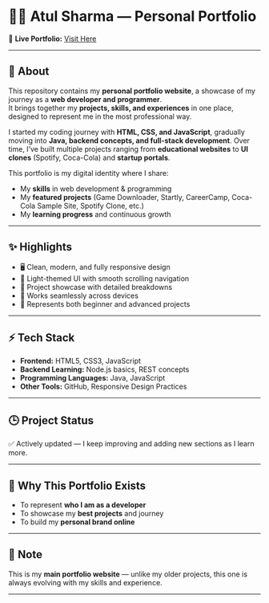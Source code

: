 # 👨‍💻 Atul Sharma — Personal Portfolio  

🔗 **Live Portfolio:** [Visit Here](https://atulispro1.github.io/personal-portfolio/)  

---

## 📖 About  
This repository contains my **personal portfolio website**, a showcase of my journey as a **web developer and programmer**.  
It brings together my **projects, skills, and experiences** in one place, designed to represent me in the most professional way.  

I started my coding journey with **HTML, CSS, and JavaScript**, gradually moving into **Java, backend concepts, and full-stack development**. Over time, I’ve built multiple projects ranging from **educational websites** to **UI clones** (Spotify, Coca-Cola) and **startup portals**.  

This portfolio is my digital identity where I share:  
- My **skills** in web development & programming  
- My **featured projects** (Game Downloader, Startly, CareerCamp, Coca-Cola Sample Site, Spotify Clone, etc.)  
- My **learning progress** and continuous growth  

---

## ✨ Highlights  
- 🖥️ Clean, modern, and fully responsive design  
- 🎨 Light-themed UI with smooth scrolling navigation  
- 📂 Project showcase with detailed breakdowns  
- 📱 Works seamlessly across devices  
- 🚀 Represents both beginner and advanced projects  

---

## ⚡ Tech Stack  
- **Frontend:** HTML5, CSS3, JavaScript  
- **Backend Learning:** Node.js basics, REST concepts  
- **Programming Languages:** Java, JavaScript  
- **Other Tools:** GitHub, Responsive Design Practices  

---

## 🕒 Project Status  
✅ Actively updated — I keep improving and adding new sections as I learn more.  

---

## 📌 Why This Portfolio Exists  
- To represent **who I am as a developer**  
- To showcase my **best projects** and journey  
- To build my **personal brand online**  

---

## 📝 Note  
This is my **main portfolio website** — unlike my older projects, this one is always evolving with my skills and experience.  

---
